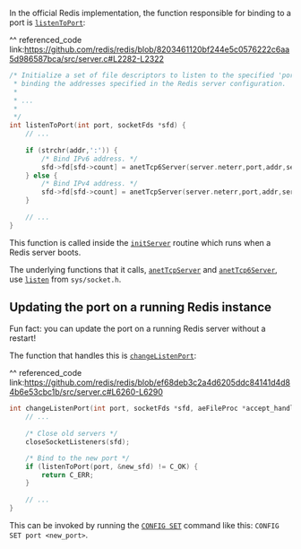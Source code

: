 In the official Redis implementation, the function responsible for binding to a port is [`listenToPort`][function-listenToPort]:

[function-listenToPort]: https://github.com/redis/redis/blob/8203461120bf244e5c0576222c6aa5d986587bca/src/server.c#L2282


^^ referenced_code
link:https://github.com/redis/redis/blob/8203461120bf244e5c0576222c6aa5d986587bca/src/server.c#L2282-L2322
```c
/* Initialize a set of file descriptors to listen to the specified 'port'
 * binding the addresses specified in the Redis server configuration.
 * 
 * ...
 *
 */
int listenToPort(int port, socketFds *sfd) {
    // ... 
    
    if (strchr(addr,':')) {
        /* Bind IPv6 address. */
        sfd->fd[sfd->count] = anetTcp6Server(server.neterr,port,addr,server.tcp_backlog);
    } else {
        /* Bind IPv4 address. */
        sfd->fd[sfd->count] = anetTcpServer(server.neterr,port,addr,server.tcp_backlog);
    }
    
    // ...
}
```

This function is called inside the [`initServer`][function-initServer] routine which runs when a Redis server boots.

The underlying functions that it calls, [`anetTcpServer`][function-anetTcpServer] and
[`anetTcp6Server`][function-anetTcp6Server], use [`listen`][unix-listen] from `sys/socket.h`.

[unix-listen]: https://man7.org/linux/man-pages/man2/listen.2.html
[function-anetTcp6Server]: https://github.com/redis/redis/blob/ef68deb3c2a4d6205ddc84141d4d84b6e53cbc1b/src/anet.c#L476
[function-anetTcpServer]: https://github.com/redis/redis/blob/ef68deb3c2a4d6205ddc84141d4d84b6e53cbc1b/src/anet.c#L481
[function-initServer]: https://github.com/redis/redis/blob/8203461120bf244e5c0576222c6aa5d986587bca/src/server.c#L2391

## Updating the port on a running Redis instance

Fun fact: you can update the port on a running Redis server without a restart!

The function that handles this is [`changeListenPort`][function-changeListenPort]:

[function-changeListenPort]: https://github.com/redis/redis/blob/8203461120bf244e5c0576222c6aa5d986587bca/src/server.c#L6193-L6223

^^ referenced_code
link:https://github.com/redis/redis/blob/ef68deb3c2a4d6205ddc84141d4d84b6e53cbc1b/src/server.c#L6260-L6290
```c
int changeListenPort(int port, socketFds *sfd, aeFileProc *accept_handler) {
    // ...
    
    /* Close old servers */
    closeSocketListeners(sfd);

    /* Bind to the new port */
    if (listenToPort(port, &new_sfd) != C_OK) {
        return C_ERR;
    }
    
    // ...
}
```

This can be invoked by running the [`CONFIG SET`][redis-config-set-command] command like this: `CONFIG SET port <new_port>`.

[redis-config-set-command]: https://redis.io/commands/config-set
